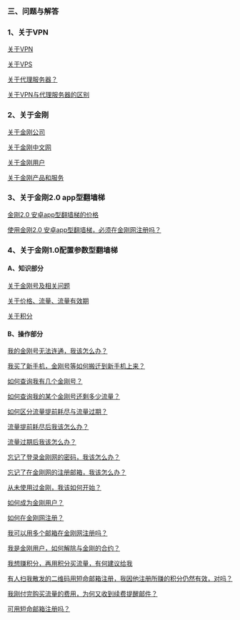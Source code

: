### 三、问题与解答
### 1、关于VPN

[关于VPN](https://a2zitpro.github.io/web/aboutvpn)

[关于VPS]()

[关于代理服务器？](https://a2zitpro.github.io/web/关于代理服务器)

[关于VPN与代理服务器的区别]( )

### 2、关于金刚

[关于金刚公司](https://a2zitpro.github.io/web/金刚公司)

[关于金刚中文网](https://a2zitpro.github.io/web/金刚中文网)

[关于金刚用户](https://a2zitpro.github.io/web/金刚用户)

[关于金刚产品和服务](https://a2zitpro.github.io/web/金刚产品和服务)

### 3、关于金刚2.0 app型翻墙梯

[金刚2.0 安卓app型翻墙梯的价格](https://a2zitpro.github.io/web/金刚2.0安卓app型翻墙梯的价格)

[使用金刚2.0 安卓app型翻墙梯，必须在金刚网注册吗？](https://a2zitpro.github.io/web/使用金刚2.0安卓app型翻墙梯不必在金刚网注册)

### 4、关于金刚1.0配置参数型翻墙梯

#### A、知识部分

[关于金刚号及相关问题](https://a2zitpro.github.io/web/金刚号及相关问题)

[关于价格、流量、流量有效期](https://a2zitpro.github.io/web/price_of_L2TP)

[关于积分](https://a2zitpro.github.io/web/积分)


#### B、操作部分

[我的金刚号无法连通，我该怎么办？]()

[我买了新手机，金刚号等如何搬迁到新手机上来？]()

[如何查询我有几个金刚号？]()

[如何查询我的某个金刚号还剩多少流量？]()

[如何区分流量提前耗尽与流量过期？]()

[流量提前耗尽后我该怎么办？]()

[流量过期后我该怎么办？]()

[忘记了登录金刚网的密码，我该怎么办？](https://a2zitpro.github.io/web/忘记密码)

[忘记了在金刚网的注册邮箱，我该怎么办？]()

[从未使用过金刚，我该如何开始？]()

[如何成为金刚用户？]()

[如何在金刚网注册？]()

[我可以用多个邮箱在金刚网注册吗？]()

[我是金刚用户，如何解除与金刚的合约？]()

[我想赚积分，再用积分买流量，有何建议给我]()

[有人扫我散发的二维码用短命邮箱注册，我因他注册所赚的积分仍然有效，对吗？]()

[我刚付完购买流量的费用，为何又收到续费提醒邮件？]()

[可用短命邮箱注册吗？]()

[]()

[]()

[]()

[]()


[]()

[]()

[]()

[]()

[]()

[]()

[]()

[]()

[]()

[]()

[]()

[]()

[]()

[]()

[]()

[]()

[]()

[]()

[]()

[]()


[]()

[]()

[]()

[]()

[]()

[]()

[]()

[]()

[]()

[]()

[]()

[]()
